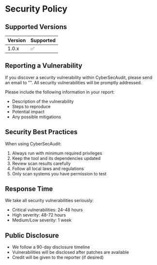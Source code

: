 # Security Policy

## Supported Versions

| Version | Supported          |
| ------- | ------------------ |
| 1.0.x   | :white_check_mark: |

## Reporting a Vulnerability

If you discover a security vulnerability within CyberSecAudit, please send an email to "". All security vulnerabilities will be promptly addressed.

Please include the following information in your report:
- Description of the vulnerability
- Steps to reproduce
- Potential impact
- Any possible mitigations

## Security Best Practices

When using CyberSecAudit:
1. Always run with minimum required privileges
2. Keep the tool and its dependencies updated
3. Review scan results carefully
4. Follow all local laws and regulations
5. Only scan systems you have permission to test

## Response Time

We take all security vulnerabilities seriously:
- Critical vulnerabilities: 24-48 hours
- High severity: 48-72 hours
- Medium/Low severity: 1 week

## Public Disclosure

- We follow a 90-day disclosure timeline
- Vulnerabilities will be disclosed after patches are available
- Credit will be given to the reporter (if desired)
